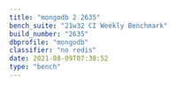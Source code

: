 ```yaml
---
title: "mongodb 2 2635"
bench_suite: "21w32 CI Weekly Benchmark"
build_number: "2635"
dbprofile: "mongodb"
classifier: "no redis"
date: 2021-08-09T07:38:52
type: "bench"
---
```

